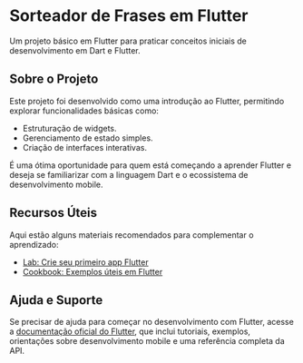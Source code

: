 # Sorteador de Frases em Flutter

Um projeto básico em Flutter para praticar conceitos iniciais de desenvolvimento em Dart e Flutter.

## Sobre o Projeto

Este projeto foi desenvolvido como uma introdução ao Flutter, permitindo explorar funcionalidades básicas como:

- Estruturação de widgets.
- Gerenciamento de estado simples.
- Criação de interfaces interativas.

É uma ótima oportunidade para quem está começando a aprender Flutter e deseja se familiarizar com a linguagem Dart e o ecossistema de desenvolvimento mobile.

## Recursos Úteis

Aqui estão alguns materiais recomendados para complementar o aprendizado:

- [Lab: Crie seu primeiro app Flutter](https://docs.flutter.dev/get-started/codelab)
- [Cookbook: Exemplos úteis em Flutter](https://docs.flutter.dev/cookbook)

## Ajuda e Suporte

Se precisar de ajuda para começar no desenvolvimento com Flutter, acesse a 
[documentação oficial do Flutter](https://docs.flutter.dev/), que inclui tutoriais, exemplos, orientações sobre desenvolvimento mobile e uma referência completa da API.
